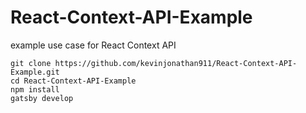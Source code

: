 # React-Context-API-Example
example use case for React Context API

`git clone https://github.com/kevinjonathan911/React-Context-API-Example.git`\
`cd React-Context-API-Example`\
`npm install`\
`gatsby develop`
